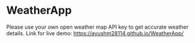 # WeatherApp
Please use your own open weather map API key to get accurate weather details.
Link for live demo: https://ayushm28114.github.io/WeatherApp/
